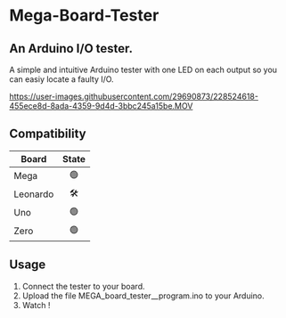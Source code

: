 # Mega-Board-Tester
## An Arduino I/O tester.
A simple and intuitive Arduino tester with one LED on each output so you can easiy locate a faulty I/O.

https://user-images.githubusercontent.com/29690873/228524618-455ece8d-8ada-4359-9d4d-3bbc245a15be.MOV

## Compatibility
| Board    | State |
|----------|:--:|
| Mega     | 🟢 |
| Leonardo | 🛠️ |
| Uno      | 🟢 |
| Zero     | 🟢 |

## Usage
1. Connect the tester to your board.
2. Upload the file MEGA_board_tester__program.ino to your Arduino.
3. Watch !

